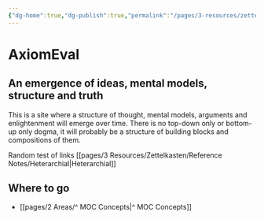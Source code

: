 ```yaml
---
{"dg-home":true,"dg-publish":true,"permalink":"/pages/3-resources/zettelkasten/reference-notes/digital-garden/","tags":"gardenEntry"}
---
```


# AxiomEval
## An emergence of ideas, mental models, structure and truth

This is a site where a structure of thought, mental models, arguments and enlightenment will emerge over time. There is no top-down only or bottom-up only dogma, it will probably be a structure of building blocks and compositions of them.

Random test of links [[pages/3 Resources/Zettelkasten/Reference Notes/Heterarchial|Heterarchial]]

## Where to go
- [[pages/2 Areas/^ MOC Concepts|^ MOC Concepts]]